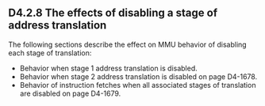 ## D4.2.8 The effects of disabling a stage of address translation

The following sections describe the effect on MMU behavior of disabling each stage of translation:
* Behavior when stage 1 address translation is disabled.
* Behavior when stage 2 address translation is disabled on page D4-1678.
* Behavior of instruction fetches when all associated stages of translation are disabled on page D4-1679.